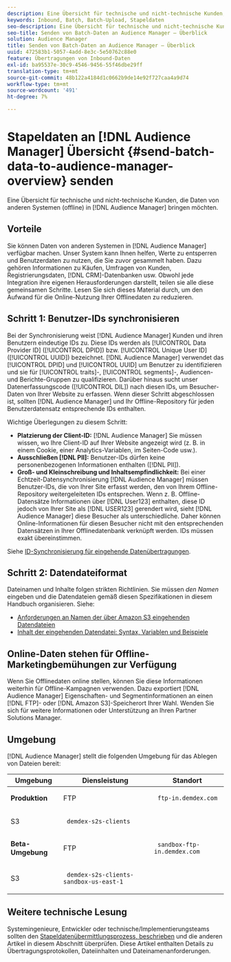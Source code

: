```yaml
---
description: Eine Übersicht für technische und nicht-technische Kunden, die Daten aus anderen Systemen (offline) in den Audience Manager bringen möchten.
keywords: Inbound, Batch, Batch-Upload, Stapeldaten
seo-description: Eine Übersicht für technische und nicht-technische Kunden, die Daten aus anderen Systemen (offline) in den Audience Manager bringen möchten. Verwenden Sie dazu die Option zum Hochladen von Stapeln in Audience Manager.
seo-title: Senden von Batch-Daten an Audience Manager – Überblick
solution: Audience Manager
title: Senden von Batch-Daten an Audience Manager – Überblick
uuid: 472583b1-5057-4add-8e3c-5e50762c88e0
feature: Übertragungen von Inbound-Daten
exl-id: ba95537e-30c9-4546-9456-55f46dbe29ff
translation-type: tm+mt
source-git-commit: 48b122a4184d1c0662b9de14e92f727caa4a9d74
workflow-type: tm+mt
source-wordcount: '491'
ht-degree: 7%

---
```


# Stapeldaten an [!DNL Audience Manager] Übersicht {#send-batch-data-to-audience-manager-overview} senden

Eine Übersicht für technische und nicht-technische Kunden, die Daten von anderen Systemen (offline) in [!DNL Audience Manager] bringen möchten.

## Vorteile

Sie können Daten von anderen Systemen in [!DNL Audience Manager] verfügbar machen. Unser System kann Ihnen helfen, Werte zu entsperren und Benutzerdaten zu nutzen, die Sie zuvor gesammelt haben. Dazu gehören Informationen zu Käufen, Umfragen von Kunden, Registrierungsdaten, [!DNL CRM]-Datenbanken usw. Obwohl jede Integration ihre eigenen Herausforderungen darstellt, teilen sie alle diese gemeinsamen Schritte. Lesen Sie sich dieses Material durch, um den Aufwand für die Online-Nutzung Ihrer Offlinedaten zu reduzieren.

## Schritt 1: Benutzer-IDs synchronisieren

Bei der Synchronisierung weist [!DNL Audience Manager] Kunden und ihren Benutzern eindeutige IDs zu. Diese IDs werden als [!UICONTROL Data Provider ID] ([!UICONTROL DPID]) bzw. [!UICONTROL Unique User ID] ([!UICONTROL UUID]) bezeichnet. [!DNL Audience Manager] verwendet das  [!UICONTROL DPID] und  [!UICONTROL UUID] um Benutzer zu identifizieren und sie für  [!UICONTROL traits]-,  [!UICONTROL segments]-, Audiencen- und Berichte-Gruppen zu qualifizieren. Darüber hinaus sucht unser Datenerfassungscode ([!UICONTROL DIL]) nach diesen IDs, um Besucher-Daten von Ihrer Website zu erfassen. Wenn dieser Schritt abgeschlossen ist, sollten [!DNL Audience Manager] und Ihr Offline-Repository für jeden Benutzerdatensatz entsprechende IDs enthalten.

Wichtige Überlegungen zu diesem Schritt:

* **Platzierung der Client-ID:** [!DNL Audience Manager] Sie müssen wissen, wo Ihre Client-ID auf Ihrer Website angezeigt wird (z. B. in einem Cookie, einer Analytics-Variablen, im Seiten-Code usw.).
* **Ausschließen  [!DNL PII]:** Benutzer-IDs dürfen keine personenbezogenen Informationen enthalten ([!DNL PII]).
* **Groß- und Kleinschreibung und Inhaltsempfindlichkeit:** Bei einer Echtzeit-Datensynchronisierung  [!DNL Audience Manager] müssen Benutzer-IDs, die von Ihrer Site erfasst werden, den von Ihrem Offline-Repository weitergeleiteten IDs entsprechen. Wenn z. B. Offline-Datensätze Informationen über [!DNL User123] enthalten, diese ID jedoch von Ihrer Site als [!DNL USER123] gerendert wird, sieht [!DNL Audience Manager] diese Besucher als unterschiedliche. Daher können Online-Informationen für diesen Besucher nicht mit den entsprechenden Datensätzen in Ihrer Offlinedatenbank verknüpft werden. IDs müssen exakt übereinstimmen.

Siehe [ID-Synchronisierung für eingehende Datenübertragungen](../../../integration/sending-audience-data/batch-data-transfer-explained/id-sync-http.md).

## Schritt 2: Datendateiformat

Dateinamen und Inhalte folgen strikten Richtlinien. Sie müssen *den Namen* eingeben und die Datendateien gemäß diesen Spezifikationen in diesem Handbuch organisieren. Siehe:

* [Anforderungen an Namen der über Amazon S3 eingehenden Datendateien](../../../integration/sending-audience-data/batch-data-transfer-explained/inbound-s3-filenames.md)
* [Inhalt der eingehenden Datendatei: Syntax, Variablen und Beispiele](../../../integration/sending-audience-data/batch-data-transfer-explained/inbound-file-contents.md)

## Online-Daten stehen für Offline-Marketingbemühungen zur Verfügung

Wenn Sie Offlinedaten online stellen, können Sie diese Informationen weiterhin für Offline-Kampagnen verwenden. Dazu exportiert [!DNL Audience Manager] Eigenschaften- und Segmentinformationen an einen [!DNL FTP]- oder [!DNL Amazon S3]-Speicherort Ihrer Wahl. Wenden Sie sich für weitere Informationen oder Unterstützung an Ihren Partner Solutions Manager.

## Umgebung

[!DNL Audience Manager] stellt die folgenden Umgebung für das Ablegen von Dateien bereit:

<table id="table_A61AA64578944B23B5A7355F2A76E882"> 
 <thead> 
  <tr> 
   <th colname="col1" class="entry"> Umgebung </th> 
   <th colname="col02" class="entry"> Diensleistung </th> 
   <th colname="col2" class="entry"> Standort </th> 
  </tr> 
 </thead>
 <tbody> 
  <tr> 
   <td colname="col1" morerows="1"> <b>Produktion</b> </td> 
   <td colname="col02"> FTP </td> 
   <td colname="col2"> <p> <code> ftp-in.demdex.com</code> </p> </td> 
  </tr> 
  <tr> 
   <td colname="col02"> S3 </td> 
   <td colname="col2"> <p> <code> demdex-s2s-clients</code> </p> </td> 
  </tr> 
  <tr> 
   <td colname="col1" morerows="1"> <b>Beta-Umgebung</b> </td> 
   <td colname="col02"> FTP </td> 
   <td colname="col2"> <p><code> sandbox-ftp-in.demdex.com</code> </p> </td> 
  </tr> 
  <tr> 
   <td colname="col02"> S3 </td> 
   <td colname="col2"> <p> <code> demdex-s2s-clients-sandbox-us-east-1</code> </p> </td> 
  </tr> 
 </tbody> 
</table>

## Weitere technische Lesung

Systemingenieure, Entwickler oder technische/Implementierungsteams sollten den [Stapeldatenübermittlungsprozess, beschrieben](../../../integration/sending-audience-data/batch-data-transfer-explained/batch-data-transfer-explained.md) und die anderen Artikel in diesem Abschnitt überprüfen. Diese Artikel enthalten Details zu Übertragungsprotokollen, Dateiinhalten und Dateinamenanforderungen.
